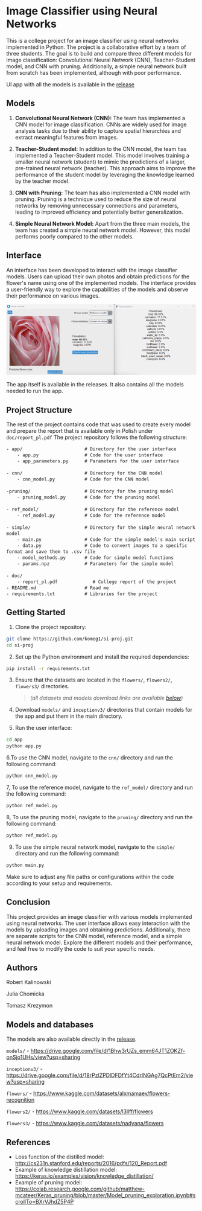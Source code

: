 # Image Classifier using Neural Networks

This is a college project for an image classifier using neural networks implemented in Python. The project is a collaborative effort by a team of three students. The goal is to build and compare three different models for image classification: Convolutional Neural Network (CNN), Teacher-Student model, and CNN with pruning. Additionally, a simple neural network built from scratch has been implemented, although with poor performance.

UI app with all the models is available in the [release](https://github.com/komeg1/flower-classificator-ai-proj/releases/tag/v0.1.1)

## Models

1. **Convolutional Neural Network (CNN):** The team has implemented a CNN model for image classification. CNNs are widely used for image analysis tasks due to their ability to capture spatial hierarchies and extract meaningful features from images.

2. **Teacher-Student model:** In addition to the CNN model, the team has implemented a Teacher-Student model. This model involves training a smaller neural network (student) to mimic the predictions of a larger, pre-trained neural network (teacher). This approach aims to improve the performance of the student model by leveraging the knowledge learned by the teacher model.

3. **CNN with Pruning:** The team has also implemented a CNN model with pruning. Pruning is a technique used to reduce the size of neural networks by removing unnecessary connections and parameters, leading to improved efficiency and potentially better generalization.

4. **Simple Neural Network Model:** Apart from the three main models, the team has created a simple neural network model. However, this model performs poorly compared to the other models.

## Interface

An interface has been developed to interact with the image classifier models. Users can upload their own photos and obtain predictions for the flower's name using one of the implemented models. The interface provides a user-friendly way to explore the capabilities of the models and observe their performance on various images.

![alt text](images/1.png)

The app itself is available in the releases. It also contains all the models needed to run the app. 


## Project Structure

The rest of the project contains code that was used to create every model and prepare the report that is available only in Polish under `doc/report_pl.pdf`
The project repository follows the following structure:

```
- app/                       # Directory for the user interface
    - app.py                 # Code for the user interface
    - app_parameters.py      # Parameters for the user interface
    
- cnn/                       # Directory for the CNN model
    - cnn_model.py           # Code for the CNN model

-pruning/                    # Directory for the pruning model
    - pruning_model.py       # Code for the pruning model
    
- ref_model/                 # Directory for the reference model
    - ref_model.py           # Code for the reference model
    
- simple/                    # Directory for the simple neural network model
    - main.py                # Code for the simple model's main script
    - data.py                # Code to convert images to a specific format and save them to .csv file
    - model_methods.py       # Code for simple model functions
    - params.npz             # Parameters for the simple model
    
- doc/ 
    - report_pl.pdf             # College report of the project
- README.md                  # Read me
- requirements.txt           # Libraries for the project
```


## Getting Started



1. Clone the project repository:

```bash
git clone https://github.com/komeg1/si-proj.git
cd si-proj
```

2. Set up the Python environment and install the required dependencies:

```bash
pip install -r requirements.txt
```

3. Ensure that the datasets are located in the `flowers/`, `flowers2/`, `flowers3/` directories.
    >*(all datasets and models download links are available [below](#models-and-databases))*

4. Download `models/` and `inceptionv3/` directories that contain models for the app and put them in the main directory.

5. Run the user interface:

```bash
cd app
python app.py
```


6.To use the CNN model, navigate to the `cnn/` directory and run the following command:

```bash
python cnn_model.py
```

7, To use the reference model, navigate to the `ref_model/` directory and run the following command:

```bash
python ref_model.py
```

8, To use the pruning model, navigate to the `pruning/` directory and run the following command:

```bash
python ref_model.py
```
9. To use the simple neural network model, navigate to the `simple/` directory and run the following command:

```bash
python main.py
```

Make sure to adjust any file paths or configurations within the code according to your setup and requirements.

## Conclusion

This project provides an image classifier with various models implemented using neural networks. The user interface allows easy interaction with the models by uploading images and obtaining predictions. Additionally, there are separate scripts for the CNN model, reference model, and a simple neural network model. Explore the different models and their performance, and feel free to modify the code to suit your specific needs.

## Authors

Robert Kalinowski

Julia Chomicka

Tomasz Krezymon

## Models and databases
The models are also available directly in the [release](https://github.com/komeg1/flower-classificator-ai-proj/releases/).

`models/` - https://drive.google.com/file/d/1Bhw3rUZs_emm64JT1ZOKZf-onSjo1UHs/view?usp=sharing

`inceptionv3/` - https://drive.google.com/file/d/18rPzlZPDlDFDfYt4CdrINGAg7QcPtEm2/view?usp=sharing

`flowers/` - https://www.kaggle.com/datasets/alxmamaev/flowers-recognition

`flowers2/` - https://www.kaggle.com/datasets/l3llff/flowers

`flowers3/` - https://www.kaggle.com/datasets/nadyana/flowers

## References
- Loss function of the distilled model:
http://cs231n.stanford.edu/reports/2016/pdfs/120_Report.pdf
- Example of knowledge distillation model:
https://keras.io/examples/vision/knowledge_distillation/
- Example of pruning model:
https://colab.research.google.com/github/matthew-mcateer/Keras_pruning/blob/master/Model_pruning_exploration.ipynb#scrollTo=BXrVJhdZ5P4P
